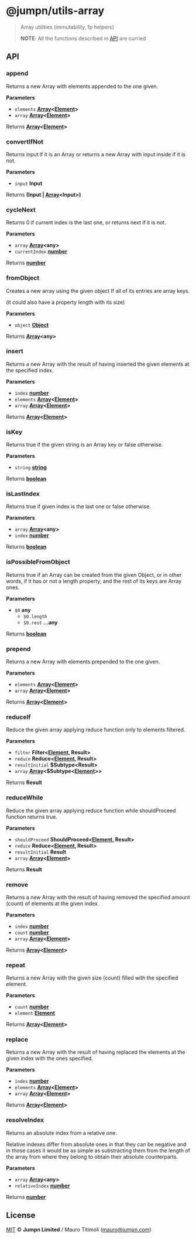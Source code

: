 # @jumpn/utils-array

> Array utilities (immutability, fp helpers)
>
> **NOTE**: All the functions described in [API](#API) are curried

## API

<!-- Generated by documentation.js. Update this documentation by updating the source code. -->

### append

Returns a new Array with elements appended to the one given.

**Parameters**

-   `elements` **[Array](https://developer.mozilla.org/en-US/docs/Web/JavaScript/Reference/Global_Objects/Array)&lt;[Element](https://developer.mozilla.org/en-US/docs/Web/API/Element)>** 
-   `array` **[Array](https://developer.mozilla.org/en-US/docs/Web/JavaScript/Reference/Global_Objects/Array)&lt;[Element](https://developer.mozilla.org/en-US/docs/Web/API/Element)>** 

Returns **[Array](https://developer.mozilla.org/en-US/docs/Web/JavaScript/Reference/Global_Objects/Array)&lt;[Element](https://developer.mozilla.org/en-US/docs/Web/API/Element)>** 

### convertIfNot

Returns input if it is an Array or returns a new Array with input inside if
it is not.

**Parameters**

-   `input` **Input** 

Returns **(Input | [Array](https://developer.mozilla.org/en-US/docs/Web/JavaScript/Reference/Global_Objects/Array)&lt;Input>)** 

### cycleNext

Returns 0 if current index is the last one, or returns next if it is not.

**Parameters**

-   `array` **[Array](https://developer.mozilla.org/en-US/docs/Web/JavaScript/Reference/Global_Objects/Array)&lt;any>** 
-   `currentIndex` **[number](https://developer.mozilla.org/en-US/docs/Web/JavaScript/Reference/Global_Objects/Number)** 

Returns **[number](https://developer.mozilla.org/en-US/docs/Web/JavaScript/Reference/Global_Objects/Number)** 

### fromObject

Creates a new array using the given object
If all of its entries are array keys.

(it could also have a property length with its size)

**Parameters**

-   `object` **[Object](https://developer.mozilla.org/en-US/docs/Web/JavaScript/Reference/Global_Objects/Object)** 

Returns **[Array](https://developer.mozilla.org/en-US/docs/Web/JavaScript/Reference/Global_Objects/Array)&lt;any>** 

### insert

Returns a new Array with the result of having inserted the given elements at
the specified index.

**Parameters**

-   `index` **[number](https://developer.mozilla.org/en-US/docs/Web/JavaScript/Reference/Global_Objects/Number)** 
-   `elements` **[Array](https://developer.mozilla.org/en-US/docs/Web/JavaScript/Reference/Global_Objects/Array)&lt;[Element](https://developer.mozilla.org/en-US/docs/Web/API/Element)>** 
-   `array` **[Array](https://developer.mozilla.org/en-US/docs/Web/JavaScript/Reference/Global_Objects/Array)&lt;[Element](https://developer.mozilla.org/en-US/docs/Web/API/Element)>** 

Returns **[Array](https://developer.mozilla.org/en-US/docs/Web/JavaScript/Reference/Global_Objects/Array)&lt;[Element](https://developer.mozilla.org/en-US/docs/Web/API/Element)>** 

### isKey

Returns true if the given string is an Array key or false otherwise.

**Parameters**

-   `string` **[string](https://developer.mozilla.org/en-US/docs/Web/JavaScript/Reference/Global_Objects/String)** 

Returns **[boolean](https://developer.mozilla.org/en-US/docs/Web/JavaScript/Reference/Global_Objects/Boolean)** 

### isLastIndex

Returns true if given index is the last one or false otherwise.

**Parameters**

-   `array` **[Array](https://developer.mozilla.org/en-US/docs/Web/JavaScript/Reference/Global_Objects/Array)&lt;any>** 
-   `index` **[number](https://developer.mozilla.org/en-US/docs/Web/JavaScript/Reference/Global_Objects/Number)** 

Returns **[boolean](https://developer.mozilla.org/en-US/docs/Web/JavaScript/Reference/Global_Objects/Boolean)** 

### isPossibleFromObject

Returns true if an Array can be created from the given Object, or in other
words, if it has or not a length property, and the rest of its keys are Array
ones.

**Parameters**

-   `$0` **any** 
    -   `$0.length`  
    -   `$0.rest` **...any** 

Returns **[boolean](https://developer.mozilla.org/en-US/docs/Web/JavaScript/Reference/Global_Objects/Boolean)** 

### prepend

Returns a new Array with elements prepended to the one given.

**Parameters**

-   `elements` **[Array](https://developer.mozilla.org/en-US/docs/Web/JavaScript/Reference/Global_Objects/Array)&lt;[Element](https://developer.mozilla.org/en-US/docs/Web/API/Element)>** 
-   `array` **[Array](https://developer.mozilla.org/en-US/docs/Web/JavaScript/Reference/Global_Objects/Array)&lt;[Element](https://developer.mozilla.org/en-US/docs/Web/API/Element)>** 

Returns **[Array](https://developer.mozilla.org/en-US/docs/Web/JavaScript/Reference/Global_Objects/Array)&lt;[Element](https://developer.mozilla.org/en-US/docs/Web/API/Element)>** 

### reduceIf

Reduce the given array applying reduce function only to elements filtered.

**Parameters**

-   `filter` **Filter&lt;[Element](https://developer.mozilla.org/en-US/docs/Web/API/Element), Result>** 
-   `reduce` **Reduce&lt;[Element](https://developer.mozilla.org/en-US/docs/Web/API/Element), Result>** 
-   `resultInitial` **$Subtype&lt;Result>** 
-   `array` **[Array](https://developer.mozilla.org/en-US/docs/Web/JavaScript/Reference/Global_Objects/Array)&lt;$Subtype&lt;[Element](https://developer.mozilla.org/en-US/docs/Web/API/Element)>>** 

Returns **Result** 

### reduceWhile

Reduce the given array applying reduce function while shouldProceed function
returns true.

**Parameters**

-   `shouldProceed` **ShouldProceed&lt;[Element](https://developer.mozilla.org/en-US/docs/Web/API/Element), Result>** 
-   `reduce` **Reduce&lt;[Element](https://developer.mozilla.org/en-US/docs/Web/API/Element), Result>** 
-   `resultInitial` **Result** 
-   `array` **[Array](https://developer.mozilla.org/en-US/docs/Web/JavaScript/Reference/Global_Objects/Array)&lt;[Element](https://developer.mozilla.org/en-US/docs/Web/API/Element)>** 

Returns **Result** 

### remove

Returns a new Array with the result of having removed the specified amount
(count) of elements at the given index.

**Parameters**

-   `index` **[number](https://developer.mozilla.org/en-US/docs/Web/JavaScript/Reference/Global_Objects/Number)** 
-   `count` **[number](https://developer.mozilla.org/en-US/docs/Web/JavaScript/Reference/Global_Objects/Number)** 
-   `array` **[Array](https://developer.mozilla.org/en-US/docs/Web/JavaScript/Reference/Global_Objects/Array)&lt;[Element](https://developer.mozilla.org/en-US/docs/Web/API/Element)>** 

Returns **[Array](https://developer.mozilla.org/en-US/docs/Web/JavaScript/Reference/Global_Objects/Array)&lt;[Element](https://developer.mozilla.org/en-US/docs/Web/API/Element)>** 

### repeat

Returns a new Array with the given size (count) filled with the specified
element.

**Parameters**

-   `count` **[number](https://developer.mozilla.org/en-US/docs/Web/JavaScript/Reference/Global_Objects/Number)** 
-   `element` **[Element](https://developer.mozilla.org/en-US/docs/Web/API/Element)** 

Returns **[Array](https://developer.mozilla.org/en-US/docs/Web/JavaScript/Reference/Global_Objects/Array)&lt;[Element](https://developer.mozilla.org/en-US/docs/Web/API/Element)>** 

### replace

Returns a new Array with the result of having replaced the elements at the
given index with the ones specified.

**Parameters**

-   `index` **[number](https://developer.mozilla.org/en-US/docs/Web/JavaScript/Reference/Global_Objects/Number)** 
-   `elements` **[Array](https://developer.mozilla.org/en-US/docs/Web/JavaScript/Reference/Global_Objects/Array)&lt;[Element](https://developer.mozilla.org/en-US/docs/Web/API/Element)>** 
-   `array` **[Array](https://developer.mozilla.org/en-US/docs/Web/JavaScript/Reference/Global_Objects/Array)&lt;[Element](https://developer.mozilla.org/en-US/docs/Web/API/Element)>** 

Returns **[Array](https://developer.mozilla.org/en-US/docs/Web/JavaScript/Reference/Global_Objects/Array)&lt;[Element](https://developer.mozilla.org/en-US/docs/Web/API/Element)>** 

### resolveIndex

Returns an absolute index from a relative one.

Relative indexes differ from absolute ones in that they can be negative and
in those cases it would be as simple as substracting them from the length of
the array from where they belong to obtain their absolute counterparts.

**Parameters**

-   `array` **[Array](https://developer.mozilla.org/en-US/docs/Web/JavaScript/Reference/Global_Objects/Array)&lt;any>** 
-   `relativeIndex` **[number](https://developer.mozilla.org/en-US/docs/Web/JavaScript/Reference/Global_Objects/Number)** 

Returns **[number](https://developer.mozilla.org/en-US/docs/Web/JavaScript/Reference/Global_Objects/Number)** 

## License

[MIT](LICENSE.txt) :copyright: **Jumpn Limited** / Mauro Titimoli (mauro@jumpn.com)
